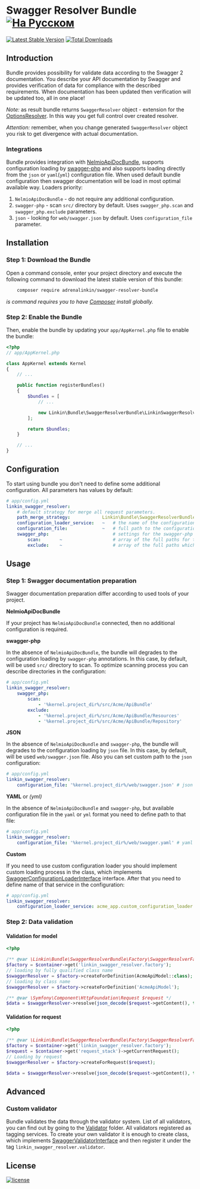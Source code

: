 Swagger Resolver Bundle [![На Русском](https://img.shields.io/badge/Перейти_на-Русский-green.svg?style=flat-square)](./README.RU.md)
=======================

[![Latest Stable Version](https://poser.pugx.org/adrenalinkin/swagger-resolver-bundle/v/stable)](https://packagist.org/packages/adrenalinkin/swagger-resolver-bundle)
[![Total Downloads](https://poser.pugx.org/adrenalinkin/swagger-resolver-bundle/downloads)](https://packagist.org/packages/adrenalinkin/swagger-resolver-bundle)

Introduction
------------

Bundle provides possibility for validate data according to the Swagger 2 documentation.
You describe your API documentation by Swagger and provides verification of data for compliance
with the described requirements.
When documentation has been updated then verification will be updated too, all in one place!

*Note:* as result bundle returns `SwaggerResolver` object - extension for the
[OptionsResolver](https://github.com/symfony/options-resolver). 
In this way you get full control over created resolver. 

*Attention:* remember, when you change generated `SwaggerResolver` object you risk to get 
divergence with actual documentation.

### Integrations

Bundle provides integration with [NelmioApiDocBundle](https://github.com/nelmio/NelmioApiDocBundle),
supports configuration loading by [swagger-php](https://github.com/zircote/swagger-php) and also supports
loading directly from the `json` or `yaml`(`yml`) configuration file.
When used default bundle configuration then swagger documentation will be load in most optimal available way.
Loaders priority: 
1. `NelmioApiDocBundle` - do not require any additional configuration.
2. `swagger-php` - scan `src/` directory by default. Uses `swagger_php.scan` and `swagger_php.exclude` parameters.
3. `json` - looking for `web/swagger.json` by default. Uses `configuration_file` parameter.

Installation
-----------

### Step 1: Download the Bundle

Open a command console, enter your project directory and execute the following command to download
the latest stable version of this bundle:
```bash
    composer require adrenalinkin/swagger-resolver-bundle
```
*is command requires you to have [Composer](https://getcomposer.org) install globally.*

### Step 2: Enable the Bundle

Then, enable the bundle by updating your `app/AppKernel.php` file to enable the bundle:

```php
<?php
// app/AppKernel.php

class AppKernel extends Kernel
{
    // ...

    public function registerBundles()
    {
        $bundles = [
            // ...

            new Linkin\Bundle\SwaggerResolverBundle\LinkinSwaggerResolverBundle(),
        ];

        return $bundles;
    }

    // ...
}
```

Configuration
------------

To start using bundle you don't need to define some additional configuration.
All parameters has values by default:

```yaml
# app/config.yml
linkin_swagger_resolver:
    # default strategy for merge all request parameters.
    path_merge_strategy:            Linkin\Bundle\SwaggerResolverBundle\Merger\Strategy\StrictMergeStrategy
    configuration_loader_service:   ~   # the name of the configuration loader service
    configuration_file:             ~   # full path to the configuration file
    swagger_php:                        # settings for the swagger-php
        scan:       ~                   # array of the full paths for the annotations scan
        exclude:    ~                   # array of the full paths which should be excluded
```

Usage
-----

### Step 1: Swagger documentation preparation

Swagger documentation preparation differ according to used tools of your project.

**NelmioApiDocBundle** 

If your project has `NelmioApiDocBundle` connected, then no additional configuration is required.

**swagger-php** 

In the absence of `NelmioApiDocBundle`, the bundle will degrades to the configuration
loading by `swagger-php` annotations. In this case, by default, will be used `src/` directory to scan.
To optimize scanning process you can describe directories in the configuration:

```yaml
# app/config.yml
linkin_swagger_resolver:
    swagger_php:
        scan:
            - '%kernel.project_dir%/src/Acme/ApiBundle'
        exclude:
            - '%kernel.project_dir%/src/Acme/ApiBundle/Resources'
            - '%kernel.project_dir%/src/Acme/ApiBundle/Repository'
```

**JSON** 

In the absence of `NelmioApiDocBundle` and `swagger-php`, the bundle will degrades to the configuration
loading by `json` file. In this case, by default, will be used `web/swagger.json` file.
Also you can set custom path to the `json` configuration:

```yaml
# app/config.yml
linkin_swagger_resolver:
    configuration_file: '%kernel.project_dir%/web/swagger.json' # json extension is required
```

**YAML** or *(yml)* 

In the absence of `NelmioApiDocBundle` and `swagger-php`, but available
configuration file in the `yaml` or `yml` format you need to define path to that file:  

```yaml
# app/config.yml
linkin_swagger_resolver:
    configuration_file: '%kernel.project_dir%/web/swagger.yaml' # yaml or yml extension is required
```

**Custom**

If you need to use custom configuration loader you should implement custom loading process in the class, which
implements [SwaggerConfigurationLoaderInterface](./Loader/SwaggerConfigurationLoaderInterface.php) interface.
After that you need to define name of that service in the configuration: 

```yaml
# app/config.yml
linkin_swagger_resolver:
    configuration_loader_service: acme_app.custom_configuration_loader
```

### Step 2: Data validation

#### Validation for model

```php
<?php

/** @var \Linkin\Bundle\SwaggerResolverBundle\Factory\SwaggerResolverFactory $factory */
$factory = $container->get('linkin_swagger_resolver.factory');
// loading by fully qualified class name
$swaggerResolver = $factory->createForDefinition(AcmeApiModel::class);
// loading by class name
$swaggerResolver = $factory->createForDefinition('AcmeApiModel');

/** @var \Symfony\Component\HttpFoundation\Request $request */
$data = $swaggerResolver->resolve(json_decode($request->getContent(), true));
```

#### Validation for request

```php
<?php

/** @var \Linkin\Bundle\SwaggerResolverBundle\Factory\SwaggerResolverFactory $factory */
$factory = $container->get('linkin_swagger_resolver.factory');
$request = $container->get('request_stack')->getCurrentRequest();
// Loading by request
$swaggerResolver = $factory->createForRequest($request);

$data = $swaggerResolver->resolve(json_decode($request->getContent(), true));
```

Advanced
--------

### Custom validator

Bundle validates the data through the validator system.
List of all validators, you can find out by going to the [Validator](./Validator) folder.
All validators registered as tagging services. To create your own validator it is enough to create class,
which implements [SwaggerValidatorInterface](./Validator/SwaggerValidatorInterface.php) and then
register it under the tag `linkin_swagger_resolver.validator`.

License
-------

[![license](https://img.shields.io/badge/License-MIT-green.svg?style=flat-square)](./LICENSE)
